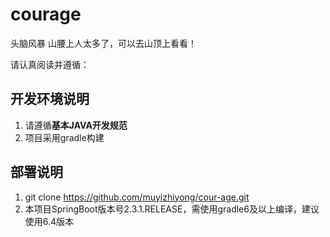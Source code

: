 # courage
头脑风暴
山腰上人太多了，可以去山顶上看看！

请认真阅读并遵循：
## 开发环境说明
1. 请遵循**基本JAVA开发规范**
2. 项目采用gradle构建
    

## 部署说明
1. git clone https://github.com/muyizhiyong/cour-age.git 
2. 本项目SpringBoot版本号2.3.1.RELEASE，需使用gradle6及以上编译，建议使用6.4版本

~~~~